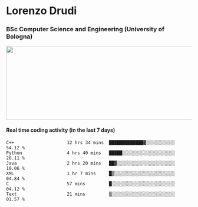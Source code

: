 # Lorenzo Drudi
### BSc Computer Science and Engineering (University of Bologna)

<img src="https://github-readme-stats-lorenzodrudi.vercel.app//api?username=LorenzoDrudi&count_private=true&show_icons=true&theme=gruvbox" height=200px width=550px>

<!---Use wakatime plugins to track the coding time--->
#### Real time coding activity (in the last 7 days)
<!--START_SECTION:waka-->

```text
C++                    12 hrs 34 mins  █████████████▓░░░░░░░░░░░   54.12 %
Python                 4 hrs 40 mins   █████░░░░░░░░░░░░░░░░░░░░   20.11 %
Java                   2 hrs 20 mins   ██▓░░░░░░░░░░░░░░░░░░░░░░   10.06 %
XML                    1 hr 7 mins     █▒░░░░░░░░░░░░░░░░░░░░░░░   04.84 %
C                      57 mins         █░░░░░░░░░░░░░░░░░░░░░░░░   04.12 %
Text                   21 mins         ▒░░░░░░░░░░░░░░░░░░░░░░░░   01.57 %
```

<!--END_SECTION:waka-->

